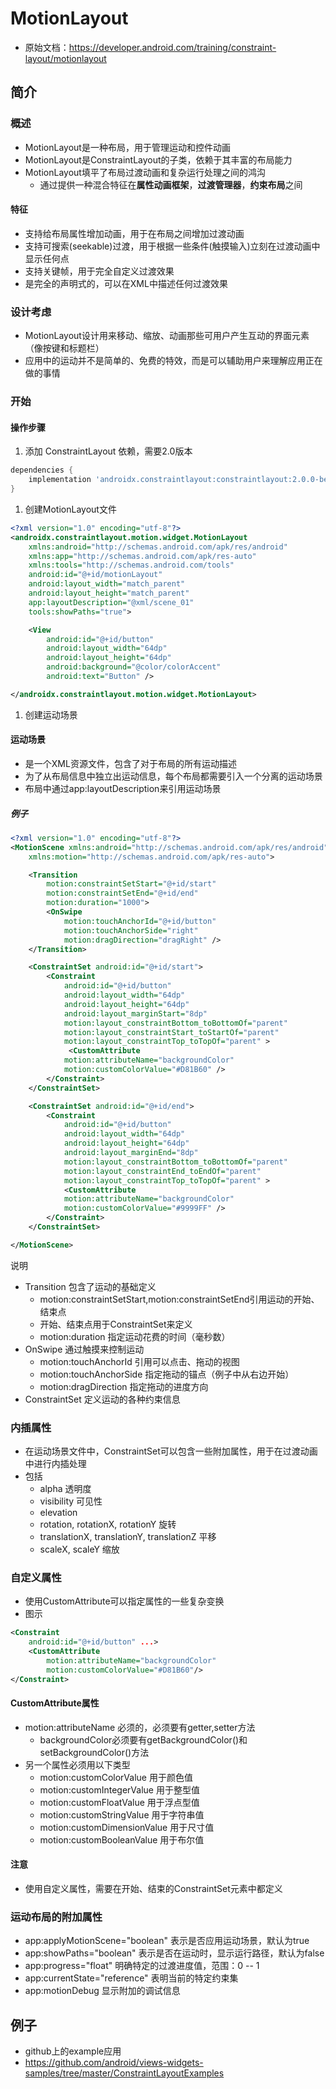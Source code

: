 

# MotionLayout

* 原始文档：https://developer.android.com/training/constraint-layout/motionlayout



## 简介

### 概述
* MotionLayout是一种布局，用于管理运动和控件动画
* MotionLayout是ConstraintLayout的子类，依赖于其丰富的布局能力
* MotionLayout填平了布局过渡动画和复杂运行处理之间的鸿沟
    * 通过提供一种混合特征在**属性动画框架**，**过渡管理器**，**约束布局**之间

#### 特征
* 支持给布局属性增加动画，用于在布局之间增加过渡动画
* 支持可搜索(seekable)过渡，用于根据一些条件(触摸输入)立刻在过渡动画中显示任何点
* 支持关键帧，用于完全自定义过渡效果
* 是完全的声明式的，可以在XML中描述任何过渡效果


### 设计考虑
* MotionLayout设计用来移动、缩放、动画那些可用户产生互动的界面元素（像按键和标题栏）
* 应用中的运动并不是简单的、免费的特效，而是可以辅助用户来理解应用正在做的事情


### 开始
#### 操作步骤
1. 添加 ConstraintLayout 依赖，需要2.0版本
```groovy
dependencies {
    implementation 'androidx.constraintlayout:constraintlayout:2.0.0-beta1'
}
```
1. 创建MotionLayout文件
```xml
<?xml version="1.0" encoding="utf-8"?>
<androidx.constraintlayout.motion.widget.MotionLayout
    xmlns:android="http://schemas.android.com/apk/res/android"
    xmlns:app="http://schemas.android.com/apk/res-auto"
    xmlns:tools="http://schemas.android.com/tools"
    android:id="@+id/motionLayout"
    android:layout_width="match_parent"
    android:layout_height="match_parent"
    app:layoutDescription="@xml/scene_01"
    tools:showPaths="true">

    <View
        android:id="@+id/button"
        android:layout_width="64dp"
        android:layout_height="64dp"
        android:background="@color/colorAccent"
        android:text="Button" />

</androidx.constraintlayout.motion.widget.MotionLayout>
```
1. 创建运动场景


#### 运动场景
* 是一个XML资源文件，包含了对于布局的所有运动描述
* 为了从布局信息中独立出运动信息，每个布局都需要引入一个分离的运动场景
* 布局中通过app:layoutDescription来引用运动场景

##### 例子
```xml
<?xml version="1.0" encoding="utf-8"?>
<MotionScene xmlns:android="http://schemas.android.com/apk/res/android"
    xmlns:motion="http://schemas.android.com/apk/res-auto">

    <Transition
        motion:constraintSetStart="@+id/start"
        motion:constraintSetEnd="@+id/end"
        motion:duration="1000">
        <OnSwipe
            motion:touchAnchorId="@+id/button"
            motion:touchAnchorSide="right"
            motion:dragDirection="dragRight" />
    </Transition>

    <ConstraintSet android:id="@+id/start">
        <Constraint
            android:id="@+id/button"
            android:layout_width="64dp"
            android:layout_height="64dp"
            android:layout_marginStart="8dp"
            motion:layout_constraintBottom_toBottomOf="parent"
            motion:layout_constraintStart_toStartOf="parent"
            motion:layout_constraintTop_toTopOf="parent" >
             <CustomAttribute
            motion:attributeName="backgroundColor"
            motion:customColorValue="#D81B60" />
        </Constraint>
    </ConstraintSet>

    <ConstraintSet android:id="@+id/end">
        <Constraint
            android:id="@+id/button"
            android:layout_width="64dp"
            android:layout_height="64dp"
            android:layout_marginEnd="8dp"
            motion:layout_constraintBottom_toBottomOf="parent"
            motion:layout_constraintEnd_toEndOf="parent"
            motion:layout_constraintTop_toTopOf="parent" >
            <CustomAttribute
            motion:attributeName="backgroundColor"
            motion:customColorValue="#9999FF" />
        </Constraint>
    </ConstraintSet>

</MotionScene>
```
说明
* Transition 包含了运动的基础定义
    * motion:constraintSetStart,motion:constraintSetEnd引用运动的开始、结束点
    * 开始、结束点用于ConstraintSet来定义
    * motion:duration 指定运动花费的时间（毫秒数）
* OnSwipe 通过触摸来控制运动
    * motion:touchAnchorId 引用可以点击、拖动的视图
    * motion:touchAnchorSide 指定拖动的锚点（例子中从右边开始）
    * motion:dragDirection 指定拖动的进度方向
* ConstraintSet 定义运动的各种约束信息



### 内插属性
* 在运动场景文件中，ConstraintSet可以包含一些附加属性，用于在过渡动画中进行内插处理
* 包括  
    * alpha  透明度
    * visibility 可见性
    * elevation 
    * rotation, rotationX, rotationY 旋转
    * translationX, translationY, translationZ 平移
    * scaleX, scaleY 缩放


### 自定义属性
* 使用CustomAttribute可以指定属性的一些复杂变换
* 图示
```xml
<Constraint
    android:id="@+id/button" ...>
    <CustomAttribute
        motion:attributeName="backgroundColor"
        motion:customColorValue="#D81B60"/>
</Constraint>
```

#### CustomAttribute属性
* motion:attributeName 必须的，必须要有getter,setter方法
    * backgroundColor必须要有getBackgroundColor()和setBackgroundColor()方法
* 另一个属性必须用以下类型
    * motion:customColorValue 用于颜色值
    * motion:customIntegerValue 用于整型值
    * motion:customFloatValue 用于浮点型值
    * motion:customStringValue 用于字符串值
    * motion:customDimensionValue 用于尺寸值
    * motion:customBooleanValue 用于布尔值

#### 注意
* 使用自定义属性，需要在开始、结束的ConstraintSet元素中都定义


### 运动布局的附加属性
* app:applyMotionScene="boolean" 表示是否应用运动场景，默认为true
* app:showPaths="boolean" 表示是否在运动时，显示运行路径，默认为false
* app:progress="float" 明确特定的过渡进度值，范围：0 -- 1 
* app:currentState="reference" 表明当前的特定约束集
* app:motionDebug 显示附加的调试信息




## 例子
* github上的example应用
* https://github.com/android/views-widgets-samples/tree/master/ConstraintLayoutExamples